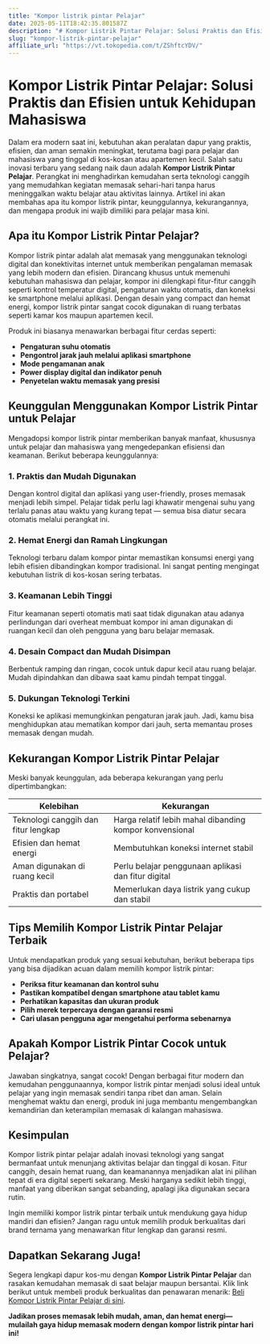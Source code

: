 ```yaml
---
title: "Kompor listrik pintar Pelajar"
date: 2025-05-11T18:42:35.801587Z
description: "# Kompor Listrik Pintar Pelajar: Solusi Praktis dan Efisien untuk Kehidupan Mahasiswa..."
slug: "kompor-listrik-pintar-pelajar"
affiliate_url: "https://vt.tokopedia.com/t/ZShftcYDV/"
---
```

# Kompor Listrik Pintar Pelajar: Solusi Praktis dan Efisien untuk Kehidupan Mahasiswa

Dalam era modern saat ini, kebutuhan akan peralatan dapur yang praktis, efisien, dan aman semakin meningkat, terutama bagi para pelajar dan mahasiswa yang tinggal di kos-kosan atau apartemen kecil. Salah satu inovasi terbaru yang sedang naik daun adalah **Kompor Listrik Pintar Pelajar**. Perangkat ini menghadirkan kemudahan serta teknologi canggih yang memudahkan kegiatan memasak sehari-hari tanpa harus meninggalkan waktu belajar atau aktivitas lainnya. Artikel ini akan membahas apa itu kompor listrik pintar, keunggulannya, kekurangannya, dan mengapa produk ini wajib dimiliki para pelajar masa kini.

## Apa itu Kompor Listrik Pintar Pelajar?

Kompor listrik pintar adalah alat memasak yang menggunakan teknologi digital dan konektivitas internet untuk memberikan pengalaman memasak yang lebih modern dan efisien. Dirancang khusus untuk memenuhi kebutuhan mahasiswa dan pelajar, kompor ini dilengkapi fitur-fitur canggih seperti kontrol temperatur digital, pengaturan waktu otomatis, dan koneksi ke smartphone melalui aplikasi. Dengan desain yang compact dan hemat energi, kompor listrik pintar sangat cocok digunakan di ruang terbatas seperti kamar kos maupun apartemen kecil.

Produk ini biasanya menawarkan berbagai fitur cerdas seperti:

- **Pengaturan suhu otomatis**  
- **Pengontrol jarak jauh melalui aplikasi smartphone**  
- **Mode pengamanan anak**  
- **Power display digital dan indikator penuh**  
- **Penyetelan waktu memasak yang presisi**  

## Keunggulan Menggunakan Kompor Listrik Pintar untuk Pelajar

Mengadopsi kompor listrik pintar memberikan banyak manfaat, khususnya untuk pelajar dan mahasiswa yang mengedepankan efisiensi dan keamanan. Berikut beberapa keunggulannya:

### 1. Praktis dan Mudah Digunakan

Dengan kontrol digital dan aplikasi yang user-friendly, proses memasak menjadi lebih simpel. Pelajar tidak perlu lagi khawatir mengenai suhu yang terlalu panas atau waktu yang kurang tepat — semua bisa diatur secara otomatis melalui perangkat ini.

### 2. Hemat Energi dan Ramah Lingkungan

Teknologi terbaru dalam kompor pintar memastikan konsumsi energi yang lebih efisien dibandingkan kompor tradisional. Ini sangat penting mengingat kebutuhan listrik di kos-kosan sering terbatas.

### 3. Keamanan Lebih Tinggi

Fitur keamanan seperti otomatis mati saat tidak digunakan atau adanya perlindungan dari overheat membuat kompor ini aman digunakan di ruangan kecil dan oleh pengguna yang baru belajar memasak.

### 4. Desain Compact dan Mudah Disimpan

Berbentuk ramping dan ringan, cocok untuk dapur kecil atau ruang belajar. Mudah dipindahkan dan dibawa saat kamu pindah tempat tinggal.

### 5. Dukungan Teknologi Terkini

Koneksi ke aplikasi memungkinkan pengaturan jarak jauh. Jadi, kamu bisa menghidupkan atau mematikan kompor dari jauh, serta memantau proses memasak dengan mudah.

## Kekurangan Kompor Listrik Pintar Pelajar

Meski banyak keunggulan, ada beberapa kekurangan yang perlu dipertimbangkan:

| Kelebihan | Kekurangan |
|---|---|
| Teknologi canggih dan fitur lengkap | Harga relatif lebih mahal dibanding kompor konvensional |
| Efisien dan hemat energi | Membutuhkan koneksi internet stabil |
| Aman digunakan di ruang kecil | Perlu belajar penggunaan aplikasi dan fitur digital |
| Praktis dan portabel | Memerlukan daya listrik yang cukup dan stabil |

## Tips Memilih Kompor Listrik Pintar Pelajar Terbaik

Untuk mendapatkan produk yang sesuai kebutuhan, berikut beberapa tips yang bisa dijadikan acuan dalam memilih kompor listrik pintar:

- **Periksa fitur keamanan dan kontrol suhu**  
- **Pastikan kompatibel dengan smartphone atau tablet kamu**  
- **Perhatikan kapasitas dan ukuran produk**  
- **Pilih merek terpercaya dengan garansi resmi**  
- **Cari ulasan pengguna agar mengetahui performa sebenarnya**  

## Apakah Kompor Listrik Pintar Cocok untuk Pelajar?

Jawaban singkatnya, sangat cocok! Dengan berbagai fitur modern dan kemudahan penggunaannya, kompor listrik pintar menjadi solusi ideal untuk pelajar yang ingin memasak sendiri tanpa ribet dan aman. Selain menghemat waktu dan energi, produk ini juga membantu mengembangkan kemandirian dan keterampilan memasak di kalangan mahasiswa.

## Kesimpulan

Kompor listrik pintar pelajar adalah inovasi teknologi yang sangat bermanfaat untuk menunjang aktivitas belajar dan tinggal di kosan. Fitur canggih, desain hemat ruang, dan keamanannya menjadikan alat ini pilihan tepat di era digital seperti sekarang. Meski harganya sedikit lebih tinggi, manfaat yang diberikan sangat sebanding, apalagi jika digunakan secara rutin.

Ingin memiliki kompor listrik pintar terbaik untuk mendukung gaya hidup mandiri dan efisien? Jangan ragu untuk memilih produk berkualitas dari brand ternama yang menawarkan fitur lengkap dan garansi resmi.

## Dapatkan Sekarang Juga!

Segera lengkapi dapur kos-mu dengan **Kompor Listrik Pintar Pelajar** dan rasakan kemudahan memasak di saat belajar maupun bersantai. Klik link berikut untuk membeli produk berkualitas dan penawaran menarik: [Beli Kompor Listrik Pintar Pelajar di sini](https://vt.tokopedia.com/t/ZShftcYDV/).

**Jadikan proses memasak lebih mudah, aman, dan hemat energi—mulailah gaya hidup memasak modern dengan kompor listrik pintar hari ini!**